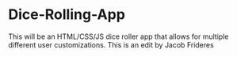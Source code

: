 # Dice-Rolling-App

This will be an HTML/CSS/JS dice roller app that allows for multiple different user customizations.
This is an edit by Jacob Frideres
